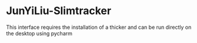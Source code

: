 # JunYiLiu-Slimtracker
This interface requires the installation of a thicker and can be run directly on the desktop using pycharm
